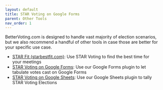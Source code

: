 ```yaml
---
layout: default
title: STAR Voting on Google Forms
parent: Other Tools
nav_order: 1
---
```


BetterVoting.com is designed to handle vast majority of election scenarios, but we also recommend a handful of other tools in case those are better for your specific use case.

 - [STAR Fit (starbestfit.com)](https://starbestfit.com): Use STAR Voting to find the best time for your meetings
 - [STAR Voting on Google Forms](other_tools/google_forms): Use our Google Forms plugin to let tabulate votes cast on Google Forms
 - [STAR Voting on Google Sheets](other_tools/google_sheets): Use our Google Sheets plugin to tally STAR Voting Elections